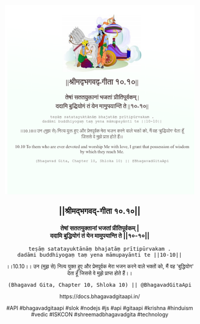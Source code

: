<img src="../../asset/BG_10_10.png"/>
<center><h2>||श्रीमद्‍भगवद्‍-गीता १०.१०||</h2>
<h3>तेषां सततयुक्तानां भजतां प्रीतिपूर्वकम् |<br/>ददामि बुद्धियोगं तं येन मामुपयान्ति ते ||१०-१०||</h3>
<pre>teṣāṃ satatayuktānāṃ bhajatāṃ prītipūrvakam .<br/>dadāmi buddhiyogaṃ taṃ yena māmupayānti te ||10-10||</pre>
<p>।।10.10।। उन (मुझ से) नित्य युक्त हुए और प्रेमपूर्वक मेरा भजन करने वाले भक्तों को, मैं वह 'बुद्धियोग' देता हूँ जिससे वे मुझे प्राप्त होते हैं।।</p>
<pre>(Bhagavad Gita, Chapter 10, Shloka 10) || @BhagavadGitaApi</pre><p>https://docs.bhagavadgitaapi.in/</p><p>#API #bhagavadgitaapi #slok #nodejs #js #api #gitaapi #krishna #hinduism #vedic #ISKCON #shreemadbhagavadgita #technology</p></center>